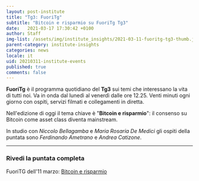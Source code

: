 ```yaml
---
layout: post-institute
title: "Tg3: FuoriTg"
subtitle: "Bitcoin e risparmio su FuoriTg Tg3"
date:   2021-03-17 17:30:42 +0100
author: Staff
img-list: /assets/img/institute_insights/2021-03-11-fuoritg-tg3-thumb.jpg
parent-category: institute-insights
categories: news
locale: it
uid: 20210311-institute-events
published: true
comments: false
---
```

**FuoriTg** è il programma quotidiano del **Tg3** sui temi che interessano la vita di tutti noi. Va in onda dal lunedì al venerdì dalle ore 12.25. Venti minuti ogni giorno con ospiti, servizi filmati e collegamenti in diretta.

Nell'edizione di oggi il tema chiave è "**Bitcoin e risparmio**": il consenso su Bitcoin come asset class diventa mainstream.

In studio con _Niccolo Bellagamba_ e _Maria Rosaria De Medici_ gli ospiti della puntata sono _Ferdinando Ametrano_ e _Andrea Catizone_.

---

### Rivedi la puntata completa

FuoriTG dell'11 marzo: [Bitcoin e risparmio](http://www.tg3.rai.it/dl/RaiTV/programmi/media/ContentItem-c336e5e5-5ca6-4b4b-82f6-36b78d326ab6-tg3.html#p=)
